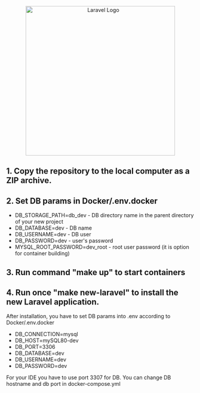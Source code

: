 <p align="center"><a href="https://laravel.com" target="_blank"><img src="https://raw.githubusercontent.com/laravel/art/master/logo-lockup/5%20SVG/2%20CMYK/1%20Full%20Color/laravel-logolockup-cmyk-red.svg" width="400" alt="Laravel Logo"></a></p>

## 1. Copy the repository to the local computer as a ZIP archive.
## 2. Set DB params in Docker/.env.docker
- DB_STORAGE_PATH=db_dev - DB directory name in the parent directory of your new project 
- DB_DATABASE=dev        - DB name
- DB_USERNAME=dev        - DB user
- DB_PASSWORD=dev        - user's password
- MYSQL_ROOT_PASSWORD=dev_root - root user password (it is option for container building)
## 3. Run command "make up" to start containers
## 4. Run once "make new-laravel" to install the new Laravel application.
After installation, you have to set DB params into .env according to Docker/.env.docker
* DB_CONNECTION=mysql
* DB_HOST=mySQL80-dev
* DB_PORT=3306
* DB_DATABASE=dev
* DB_USERNAME=dev
* DB_PASSWORD=dev

For your IDE you have to use port 3307 for DB. You can change DB hostname and db port in docker-compose.yml